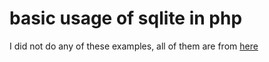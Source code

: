 # basic usage of sqlite in php

I did not do any of these examples, all of them are from [here][page]

[page]: https://zetcode.com/php/sqlite3/
